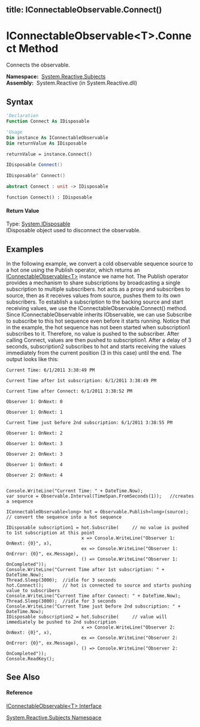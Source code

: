 title: IConnectableObservable<T>.Connect()
---
# IConnectableObservable\<T\>.Connect Method

Connects the observable.

**Namespace:**  [System.Reactive.Subjects](System.Reactive.Subjects/System.Reactive.Subjects)  
**Assembly:**  System.Reactive (in System.Reactive.dll)

## Syntax

```vb
'Declaration
Function Connect As IDisposable
```

```vb
'Usage
Dim instance As IConnectableObservable
Dim returnValue As IDisposable

returnValue = instance.Connect()
```

```csharp
IDisposable Connect()
```

```c++
IDisposable^ Connect()
```

```fsharp
abstract Connect : unit -> IDisposable 
```

```jscript
function Connect() : IDisposable
```

#### Return Value

Type: [System.IDisposable](https://msdn.microsoft.com/en-us/library/aax125c9)  
IDisposable object used to disconnect the observable.

## Examples

In the following example, we convert a cold observable sequence source to a hot one using the Publish operator, which returns an [IConnectableObservable\<T\>](IConnectableObservable/IConnectableObservable(T)) instance we name hot. The Publish operator provides a mechanism to share subscriptions by broadcasting a single subscription to multiple subscribers. hot acts as a proxy and subscribes to source, then as it receives values from source, pushes them to its own subscribers. To establish a subscription to the backing source and start receiving values, we use the IConnectableObservable.Connect() method. Since IConnectableObservable inherits IObservable, we can use Subscribe to subscribe to this hot sequence even before it starts running. Notice that in the example, the hot sequence has not been started when subscription1 subscribes to it. Therefore, no value is pushed to the subscriber. After calling Connect, values are then pushed to subscription1. After a delay of 3 seconds, subscription2 subscribes to hot and starts receiving the values immediately from the current position (3 in this case) until the end. The output looks like this:

    Current Time: 6/1/2011 3:38:49 PM
    
    Current Time after 1st subscription: 6/1/2011 3:38:49 PM
    
    Current Time after Connect: 6/1/2011 3:38:52 PM
    
    Observer 1: OnNext: 0
    
    Observer 1: OnNext: 1
    
    Current Time just before 2nd subscription: 6/1/2011 3:38:55 PM 
    
    Observer 1: OnNext: 2
    
    Observer 1: OnNext: 3
    
    Observer 2: OnNext: 3
    
    Observer 1: OnNext: 4
    
    Observer 2: OnNext: 4

```
       
Console.WriteLine("Current Time: " + DateTime.Now);
var source = Observable.Interval(TimeSpan.FromSeconds(1));   //creates a sequence

IConnectableObservable<long> hot = Observable.Publish<long>(source);  // convert the sequence into a hot sequence

IDisposable subscription1 = hot.Subscribe(     // no value is pushed to 1st subscription at this point
                            x => Console.WriteLine("Observer 1: OnNext: {0}", x),
                            ex => Console.WriteLine("Observer 1: OnError: {0}", ex.Message),
                            () => Console.WriteLine("Observer 1: OnCompleted"));
Console.WriteLine("Current Time after 1st subscription: " + DateTime.Now);
Thread.Sleep(3000);  //idle for 3 seconds
hot.Connect();       // hot is connected to source and starts pushing value to subscribers 
Console.WriteLine("Current Time after Connect: " + DateTime.Now);
Thread.Sleep(3000);  //idle for 3 seconds
Console.WriteLine("Current Time just before 2nd subscription: " + DateTime.Now);
IDisposable subscription2 = hot.Subscribe(     // value will immediately be pushed to 2nd subscription
                            x => Console.WriteLine("Observer 2: OnNext: {0}", x),
                            ex => Console.WriteLine("Observer 2: OnError: {0}", ex.Message),
                            () => Console.WriteLine("Observer 2: OnCompleted"));
Console.ReadKey();
```

## See Also

#### Reference

[IConnectableObservable\<T\> Interface](IConnectableObservable/IConnectableObservable(T))

[System.Reactive.Subjects Namespace](System.Reactive.Subjects/System.Reactive.Subjects)






